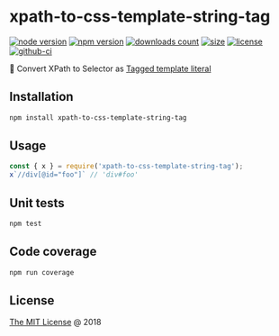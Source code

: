 # xpath-to-css-template-string-tag

[![node version](https://img.shields.io/node/v/xpath-to-css-template-string-tag.svg)](https://www.npmjs.com/package/xpath-to-css-template-string-tag)
[![npm version](https://badge.fury.io/js/xpath-to-css-template-string-tag.svg)](https://badge.fury.io/js/xpath-to-css-template-string-tag)
[![downloads count](https://img.shields.io/npm/dt/xpath-to-css-template-string-tag.svg)](https://www.npmjs.com/package/xpath-to-css-template-string-tag)
[![size](https://packagephobia.com/badge?p=xpath-to-css-template-string-tag)](https://packagephobia.com/result?p=xpath-to-css-template-string-tag)
[![license](https://img.shields.io/npm/l/xpath-to-css-template-string-tag.svg)](https://piecioshka.mit-license.org)
[![github-ci](https://github.com/piecioshka/xpath-to-css-template-string-tag/actions/workflows/testing.yml/badge.svg)](https://github.com/piecioshka/xpath-to-css-template-string-tag/actions/workflows/testing.yml)

🔨 Convert XPath to Selector as [Tagged template literal](https://exploringjs.com/es6/ch_template-literals.html#_tagged-template-literals)

## Installation

```bash
npm install xpath-to-css-template-string-tag
```

## Usage

```js
const { x } = require('xpath-to-css-template-string-tag');
x`//div[@id="foo"]` // 'div#foo'
```

## Unit tests

```bash
npm test
```

## Code coverage

```bash
npm run coverage
```

## License

[The MIT License](https://piecioshka.mit-license.org) @ 2018
